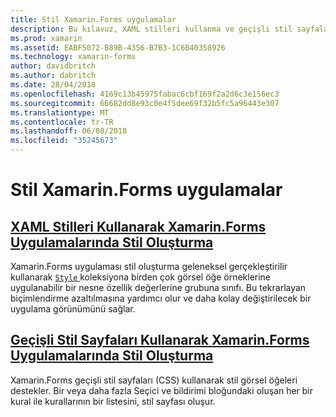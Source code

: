 ```yaml
---
title: Stil Xamarin.Forms uygulamalar
description: Bu kılavuz, XAML stilleri kullanma ve geçişli stil sayfaları kullanarak Xamarin.Forms uygulamaları stil açıklanmaktadır.
ms.prod: xamarin
ms.assetid: EABF5072-B89B-4356-B7B3-1C6B40358926
ms.technology: xamarin-forms
author: davidbritch
ms.author: dabritch
ms.date: 28/04/2018
ms.openlocfilehash: 4169c13b45975fabac6cbf169f2a2d6c3e156ec3
ms.sourcegitcommit: 66682dd8e93c0e4f5dee69f32b5fc5a96443e307
ms.translationtype: MT
ms.contentlocale: tr-TR
ms.lasthandoff: 06/08/2018
ms.locfileid: "35245673"
---
```

# <a name="styling-xamarinforms-apps"></a>Stil Xamarin.Forms uygulamalar

## <a name="styling-xamarinforms-apps-using-xaml-stylesxamlindexmd"></a>[XAML Stilleri Kullanarak Xamarin.Forms Uygulamalarında Stil Oluşturma](xaml/index.md)

Xamarin.Forms uygulaması stil oluşturma geleneksel gerçekleştirilir kullanarak [ `Style` ](https://developer.xamarin.com/api/type/Xamarin.Forms.Style/) koleksiyona birden çok görsel öğe örneklerine uygulanabilir bir nesne özellik değerlerine grubuna sınıfı. Bu tekrarlayan biçimlendirme azaltılmasına yardımcı olur ve daha kolay değiştirilecek bir uygulama görünümünü sağlar.

## <a name="styling-xamarinforms-apps-using-cascading-style-sheetscssindexmd"></a>[Geçişli Stil Sayfaları Kullanarak Xamarin.Forms Uygulamalarında Stil Oluşturma](css/index.md)

Xamarin.Forms geçişli stil sayfaları (CSS) kullanarak stil görsel öğeleri destekler. Bir veya daha fazla Seçici ve bildirimi bloğundaki oluşan her bir kural ile kurallarının bir listesini, stil sayfası oluşur.
